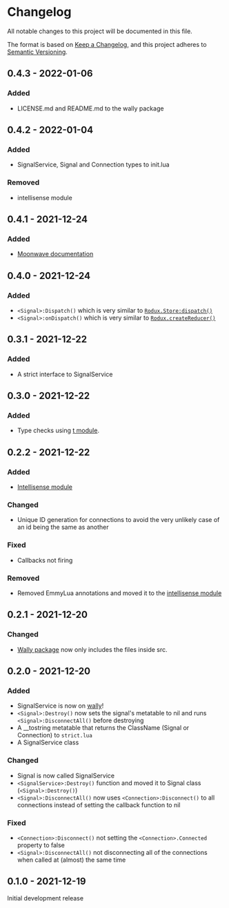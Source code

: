 # Changelog
All notable changes to this project will be documented in this file.

The format is based on [Keep a Changelog](https://keepachangelog.com/en/1.0.0/),
and this project adheres to [Semantic Versioning](https://semver.org/spec/v2.0.0.html).

## 0.4.3 - 2022-01-06
### Added

- LICENSE.md and README.md to the wally package

## 0.4.2 - 2022-01-04
### Added

- SignalService, Signal and Connection types to init.lua

### Removed

- intellisense module

## 0.4.1 - 2021-12-24
### Added

- [Moonwave documentation](https://zxibs.github.io/SignalService/)

## 0.4.0 - 2021-12-24
### Added

- `<Signal>:Dispatch()` which is very similar to [`Rodux.Store:dispatch()`](https://roblox.github.io/rodux/api-reference/#storedispatch)
- `<Signal>:onDispatch()` which is very similar to [`Rodux.createReducer()`](https://roblox.github.io/rodux/api-reference/#roduxcreatereducer)

## 0.3.1 - 2021-12-22
### Added

- A strict interface to SignalService

## 0.3.0 - 2021-12-22
### Added

- Type checks using [t module](https://github.com/osyrisrblx/t).

## 0.2.2 - 2021-12-22
### Added

- [Intellisense module](https://github.com/zxibs/SignalService/blob/main/src/intellisense.lua)

### Changed

- Unique ID generation for connections to avoid the very unlikely case of an id being the same as another

### Fixed

- Callbacks not firing

### Removed

- Removed EmmyLua annotations and moved it to the [intellisense module](https://github.com/zxibs/SignalService/blob/main/src/intellisense.lua)

## 0.2.1 - 2021-12-20
### Changed

- [Wally package](https://wally.run/package/zxibs/signalservice) now only includes the files inside src.

## 0.2.0 - 2021-12-20
### Added

- SignalService is now on [wally](https://wally.run/package/zxibs/signalservice)!
- `<Signal>:Destroy()` now sets the signal's metatable to nil and runs `<Signal>:DisconnectAll()` before destroying
- A __tostring metatable that returns the ClassName (Signal or Connection) to `strict.lua`
- A SignalService class

### Changed

- Signal is now called SignalService
- `<SignalService>:Destroy()` function and moved it to Signal class (`<Signal>:Destroy()`)
- `<Signal>:DisconnectAll()` now uses `<Connection>:Disconnect()` to all connections instead of setting the callback function to nil

### Fixed

- `<Connection>:Disconnect()` not setting the `<Connection>.Connected` property to false
- `<Signal>:DisconnectAll()` not disconnecting all of the connections when called at (almost) the same time

## 0.1.0 - 2021-12-19

Initial development release

